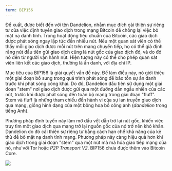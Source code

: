 ```yaml
---
term: BIP156
---
```


Đề xuất, được biết đến với tên Dandelion, nhằm mục đích cải thiện sự riêng tư của việc định tuyến giao dịch trong mạng Bitcoin để chống lại việc bỏ mặt nạ danh tính. Trong hoạt động tiêu chuẩn của Bitcoin, các giao dịch được phát sóng ngay lập tức đến nhiều nút. Nếu một quan sát viên có thể thấy mỗi giao dịch được mỗi nút trên mạng chuyển tiếp, họ có thể giả định rằng nút đầu tiên gửi giao dịch cũng là nút gốc của giao dịch đó, và do đó nó đến từ người vận hành nút. Hiện tượng này có thể cho phép quan sát viên liên kết các giao dịch, thường là ẩn danh, với địa chỉ IP.

Mục tiêu của BIP156 là giải quyết vấn đề này. Để làm điều này, nó giới thiệu một giai đoạn bổ sung trong quá trình phát sóng để bảo tồn sự ẩn danh trước khi phát sóng công khai. Do đó, Dandelion đầu tiên sử dụng một giai đoạn "stem" nơi giao dịch được gửi qua một đường dẫn ngẫu nhiên của các nút, trước khi được phát sóng đến toàn bộ mạng trong giai đoạn "fluff". Stem và fluff là những tham chiếu đến hành vi của sự lan truyền giao dịch qua mạng, giống hình dạng của một bông hoa bồ công anh (*dandelion* trong tiếng Anh).

Phương pháp định tuyến này làm mờ dấu vết dẫn trở lại nút gốc, khiến việc truy tìm một giao dịch qua mạng trở lại nguồn gốc của nó trở nên khó khăn. Dandelion do đó cải thiện sự riêng tư bằng cách hạn chế khả năng của kẻ thù để bỏ mặt nạ danh tính mạng. Phương pháp này càng hiệu quả hơn khi giao dịch trong giai đoạn "stem" qua một nút mà mã hóa giao tiếp mạng của nó, như với Tor hoặc *P2P Transport V2*. BIP156 chưa được thêm vào Bitcoin Core.

![](../../dictionnaire/assets/36.png)